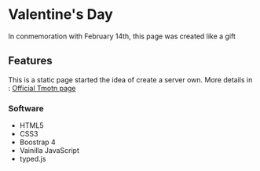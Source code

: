 # Valentine's Day

In conmemoration with February 14th, this page was created like a gift

## Features

This is a static page started the idea of create a server own. More details in : [Official Tmotn page](https://github.com/diazfabio18/Tmotn)

### Software

- HTML5
- CSS3
- Boostrap 4
- Vainilla JavaScript
- typed.js